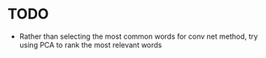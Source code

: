# TODO

- Rather than selecting the most common words for conv net method, try using PCA to rank the most relevant words
